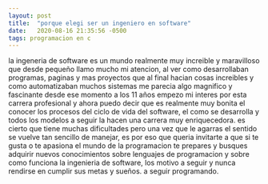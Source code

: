 ```yaml
---
layout: post
title:  "porque elegi ser un ingeniero en software"
date:   2020-08-16 21:35:56 -0500
tags: programacion en c
---
```


la ingeneria de software es un mundo realmente muy increible y maravilloso que desde pequeño llamo mucho mi atencion,
al ver como desarrollaban programas, paginas y mas proyectos que al final hacian cosas increibles y como automatizaban
muchos sistemas me parecia algo magnifico y fascinante desde ese momento a los 11 años empezo mi interes por esta
carrera profesional y ahora puedo decir que es realmente muy bonita el conocer los procesos del ciclo de vida del software,
el como se desarrolla y todos los modelos a seguir la hacen una carrera muy enriquecedora.
es cierto que tiene muchas dificultades pero una vez que le agarras el sentido se vuelve tan sencillo de manejar,
es por eso que queria invitarte a que si te gusta o te apasiona el mundo de la programacion te prepares y busques
adquirir nuevos conocimientos sobre lenguajes de programacion y sobre como funciona la ingenieria de software,
los motivo a seguir y nunca rendirse en cumplir sus metas y sueños. a seguir programando.
